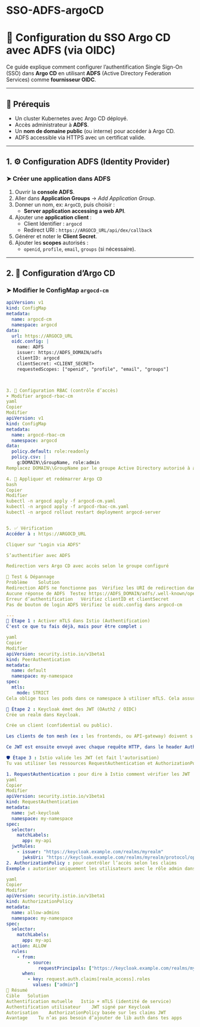 # SSO-ADFS-argoCD
# 🔐 Configuration du SSO Argo CD avec ADFS (via OIDC)

Ce guide explique comment configurer l’authentification Single Sign-On (SSO) dans **Argo CD** en utilisant **ADFS** (Active Directory Federation Services) comme **fournisseur OIDC**.

---

## 🧩 Prérequis

- Un cluster Kubernetes avec Argo CD déployé.
- Accès administrateur à **ADFS**.
- Un **nom de domaine public** (ou interne) pour accéder à Argo CD.
- ADFS accessible via HTTPS avec un certificat valide.

---

## 1. ⚙️ Configuration ADFS (Identity Provider)

### ➤ Créer une application dans ADFS

1. Ouvrir la **console ADFS**.
2. Aller dans **Application Groups** → _Add Application Group_.
3. Donner un nom, ex: `ArgoCD`, puis choisir :
   - **Server application accessing a web API**.
4. Ajouter une **application client** :
   - Client Identifier : `argocd`
   - Redirect URI : `https://ARGOCD_URL/api/dex/callback`
5. Générer et noter le **Client Secret**.
6. Ajouter les **scopes** autorisés :
   - `openid`, `profile`, `email`, `groups` (si nécessaire).

---

## 2. 🔧 Configuration d’Argo CD

### ➤ Modifier le ConfigMap `argocd-cm`

```yaml
apiVersion: v1
kind: ConfigMap
metadata:
  name: argocd-cm
  namespace: argocd
data:
  url: https://ARGOCD_URL
  oidc.config: |
    name: ADFS
    issuer: https://ADFS_DOMAIN/adfs
    clientID: argocd
    clientSecret: <CLIENT_SECRET>
    requestedScopes: ["openid", "profile", "email", "groups"]



3. 🔐 Configuration RBAC (contrôle d’accès)
➤ Modifier argocd-rbac-cm
yaml
Copier
Modifier
apiVersion: v1
kind: ConfigMap
metadata:
  name: argocd-rbac-cm
  namespace: argocd
data:
  policy.default: role:readonly
  policy.csv: |
    g:DOMAIN\\GroupName, role:admin
Remplacez DOMAIN\\GroupName par le groupe Active Directory autorisé à accéder à Argo CD en tant qu’administrateur.

4. 🔄 Appliquer et redémarrer Argo CD
bash
Copier
Modifier
kubectl -n argocd apply -f argocd-cm.yaml
kubectl -n argocd apply -f argocd-rbac-cm.yaml
kubectl -n argocd rollout restart deployment argocd-server


5. ✅ Vérification
Accéder à : https://ARGOCD_URL

Cliquer sur "Login via ADFS"

S’authentifier avec ADFS

Redirection vers Argo CD avec accès selon le groupe configuré

🧪 Test & Dépannage
Problème	Solution
Redirection ADFS ne fonctionne pas	Vérifiez les URI de redirection dans ADFS
Aucune réponse de ADFS	Testez https://ADFS_DOMAIN/adfs/.well-known/openid-configuration
Erreur d’authentification	Vérifiez clientID et clientSecret
Pas de bouton de login ADFS	Vérifiez le oidc.config dans argocd-cm

---
🔐 Étape 1 : Activer mTLS dans Istio (Authentification)
C'est ce que tu fais déjà, mais pour être complet :

yaml
Copier
Modifier
apiVersion: security.istio.io/v1beta1
kind: PeerAuthentication
metadata:
  name: default
  namespace: my-namespace
spec:
  mtls:
    mode: STRICT
Cela oblige tous les pods dans ce namespace à utiliser mTLS. Cela assure l’identité du client (authentification mutuelle entre proxies).

🪪 Étape 2 : Keycloak émet des JWT (OAuth2 / OIDC)
Crée un realm dans Keycloak.

Crée un client (confidential ou public).

Les clients de ton mesh (ex : les frontends, ou API-gateway) doivent s’authentifier auprès de Keycloak pour obtenir un JWT.

Ce JWT est ensuite envoyé avec chaque requête HTTP, dans le header Authorization: Bearer <token>.

🛡️ Étape 3 : Istio valide les JWT (et fait l'autorisation)
Tu vas utiliser les ressources RequestAuthentication et AuthorizationPolicy.

1. RequestAuthentication : pour dire à Istio comment vérifier les JWT
yaml
Copier
Modifier
apiVersion: security.istio.io/v1beta1
kind: RequestAuthentication
metadata:
  name: jwt-keycloak
  namespace: my-namespace
spec:
  selector:
    matchLabels:
      app: my-api
  jwtRules:
    - issuer: "https://keycloak.example.com/realms/myrealm"
      jwksUri: "https://keycloak.example.com/realms/myrealm/protocol/openid-connect/certs"
2. AuthorizationPolicy : pour contrôler l’accès selon les claims
Exemple : autoriser uniquement les utilisateurs avec le rôle admin dans le realm.

yaml
Copier
Modifier
apiVersion: security.istio.io/v1beta1
kind: AuthorizationPolicy
metadata:
  name: allow-admins
  namespace: my-namespace
spec:
  selector:
    matchLabels:
      app: my-api
  action: ALLOW
  rules:
    - from:
        - source:
            requestPrincipals: ["https://keycloak.example.com/realms/myrealm/*"]
      when:
        - key: request.auth.claims[realm_access].roles
          values: ["admin"]
🧠 Résumé
Cible	Solution
Authentification mutuelle	Istio + mTLS (identité de service)
Authentification utilisateur	JWT signé par Keycloak
Autorisation	AuthorizationPolicy basée sur les claims JWT
Avantage	Tu n’as pas besoin d’ajouter de lib auth dans tes apps
